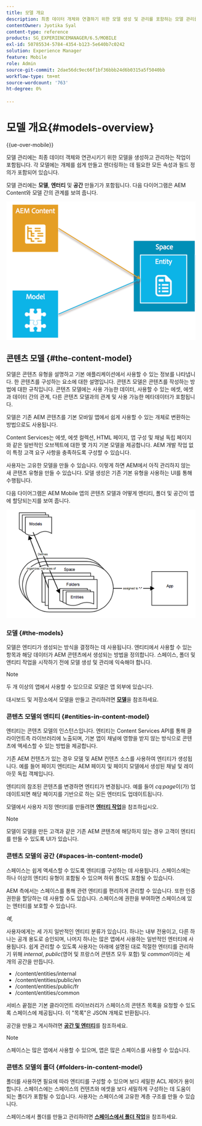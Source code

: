 ```yaml
---
title: 모델 개요
description: 최종 데이터 개체와 연결하기 위한 모델 생성 및 관리를 포함하는 모델 관리를 사용하는 방법을 알아봅니다.
contentOwner: Jyotika Syal
content-type: reference
products: SG_EXPERIENCEMANAGER/6.5/MOBILE
exl-id: 50785534-5784-4354-b123-5e640b7c0242
solution: Experience Manager
feature: Mobile
role: Admin
source-git-commit: 2dae56dc9ec66f1bf36bbb24d6b0315a5f5040bb
workflow-type: tm+mt
source-wordcount: '763'
ht-degree: 0%

---
```


# 모델 개요{#models-overview}

{{ue-over-mobile}}

모델 관리에는 최종 데이터 객체와 연관시키기 위한 모델을 생성하고 관리하는 작업이 포함됩니다. 각 모델에는 개체를 쉽게 만들고 렌더링하는 데 필요한 모든 속성과 필드 정의가 포함되어 있습니다.

모델 관리에는 **모델**, **엔터티** 및 **공간** 만들기가 포함됩니다. 다음 다이어그램은 AEM Content와 모델 간의 관계를 보여 줍니다.

![chlimage_1-81](assets/chlimage_1-81.png)

## 콘텐츠 모델 {#the-content-model}

모델은 콘텐츠 유형을 설명하고 기본 애플리케이션에서 사용할 수 있는 정보를 나타냅니다. 한 콘텐츠를 구성하는 요소에 대한 설명입니다. 콘텐츠 모델은 콘텐츠를 작성하는 방법에 대한 규칙입니다. 콘텐츠 모델에는 사용 가능한 데이터, 사용할 수 있는 에셋, 에셋과 데이터 간의 관계, 다른 콘텐츠 모델과의 관계 및 사용 가능한 메타데이터가 포함됩니다.

모델은 기존 AEM 콘텐츠를 기본 모바일 앱에서 쉽게 사용할 수 있는 개체로 변환하는 방법으로도 사용됩니다.

Content Services는 에셋, 에셋 컬렉션, HTML 페이지, 앱 구성 및 채널 독립 페이지와 같은 일반적인 오브젝트에 대한 몇 가지 기본 모델을 제공합니다. AEM 개발 작업 없이 특정 고객 요구 사항을 충족하도록 구성할 수 있습니다.

사용자는 고유한 모델을 만들 수 있습니다. 이렇게 하면 AEM에서 아직 관리하지 않는 새 콘텐츠 유형을 만들 수 있습니다. 모델 생성은 기존 기본 유형을 사용하는 UI를 통해 수행됩니다.

다음 다이어그램은 AEM Mobile 앱의 콘텐츠 모델과 어떻게 엔티티, 폴더 및 공간이 앱에 할당되는지를 보여 줍니다.

![chlimage_1-82](assets/chlimage_1-82.png)

### 모델 {#the-models}

모델은 엔티티가 생성되는 방식을 결정하는 데 사용됩니다. 엔티티에서 사용할 수 있는 항목과 해당 데이터가 AEM 콘텐츠에서 생성되는 방법을 정의합니다. 스페이스, 폴더 및 엔티티 작업을 시작하기 전에 모델 생성 및 관리에 익숙해야 합니다.

>[!NOTE]
>
>두 개 이상의 앱에서 사용할 수 있으므로 모델은 앱 외부에 있습니다.
>

대시보드 및 저장소에서 모델을 만들고 관리하려면 **[모델](/help/mobile/administer-mobile-apps.md)**&#x200B;을 참조하세요.

### 콘텐츠 모델의 엔티티 {#entities-in-content-model}

엔티티는 콘텐츠 모델의 인스턴스입니다. 엔티티는 Content Services API를 통해 클라이언트측 라이브러리에 노출되며, 기본 앱이 채널에 영향을 받지 않는 방식으로 콘텐츠에 액세스할 수 있는 방법을 제공합니다.

기존 AEM 컨텐츠가 있는 경우 모델 및 AEM 컨텐츠 소스를 사용하여 엔티티가 생성됩니다. 예를 들어 페이지 엔티티는 AEM 페이지 및 페이지 모델에서 생성된 채널 및 레이아웃 독립 객체입니다.

엔티티의 참조된 콘텐츠를 변경하면 엔티티가 변경됩니다. 예를 들어 *cq:page*&#x200B;이(가) 업데이트되면 해당 페이지를 기반으로 하는 모든 엔터티도 업데이트됩니다.

모델에서 사용자 지정 엔터티를 만들려면 **[엔터티 작업](/help/mobile/spaces-and-entities.md)**&#x200B;을 참조하십시오.

>[!NOTE]
>
>모델이 모델을 만든 고객과 같은 기존 AEM 콘텐츠에 해당하지 않는 경우 고객이 엔티티를 만들 수 있도록 UI가 있습니다.
>

### 콘텐츠 모델의 공간 {#spaces-in-content-model}

스페이스는 쉽게 액세스할 수 있도록 엔티티를 구성하는 데 사용됩니다. 스페이스에는 하나 이상의 엔티티 유형이 포함될 수 있으며 하위 폴더도 포함될 수 있습니다.

AEM 측에서는 스페이스를 통해 관련 엔티티를 편리하게 관리할 수 있습니다. 또한 인증 권한을 할당하는 데 사용할 수도 있습니다. 스페이스에 권한을 부여하면 스페이스에 있는 엔터티를 보호할 수 있습니다.

*예*,

사용자에게는 세 가지 일반적인 엔티티 분류가 있습니다. 하나는 내부 전용이고, 다른 하나는 공개 용도로 승인되며, 나머지 하나는 많은 앱에서 사용하는 일반적인 엔터티에 사용됩니다. 쉽게 관리할 수 있도록 사용자는 아래에 설명된 대로 적절한 엔터티를 관리하기 위해 *internal*, *public*(영어 및 프랑스어 콘텐츠 모두 포함) 및 *common*&#x200B;이라는 세 개의 공간을 만듭니다.

* /content/entities/internal
* /content/entities/public/en
* /content/entities/public/fr
* /content/entities/common

서비스 끝점은 기본 클라이언트 라이브러리가 스페이스의 콘텐츠 목록을 요청할 수 있도록 스페이스에 제공됩니다. 이 &quot;목록&quot;은 JSON 개체로 반환됩니다.

공간을 만들고 게시하려면 **[공간 및 엔터티](/help/mobile/spaces-and-entities.md)**&#x200B;를 참조하세요.

>[!NOTE]
>
>스페이스는 많은 앱에서 사용할 수 있으며, 앱은 많은 스페이스를 사용할 수 있습니다.

### 콘텐츠 모델의 폴더 {#folders-in-content-model}

폴더를 사용하면 필요에 따라 엔티티를 구성할 수 있으며 보다 세밀한 ACL 제어가 용이합니다. 스페이스에는 스페이스의 컨텐츠와 에셋을 보다 세밀하게 구성하는 데 도움이 되는 폴더가 포함될 수 있습니다. 사용자는 스페이스에 고유한 계층 구조를 만들 수 있습니다.

스페이스에서 폴더를 만들고 관리하려면 **[스페이스에서 폴더 작업](/help/mobile/spaces-and-entities.md)**&#x200B;을 참조하세요.
